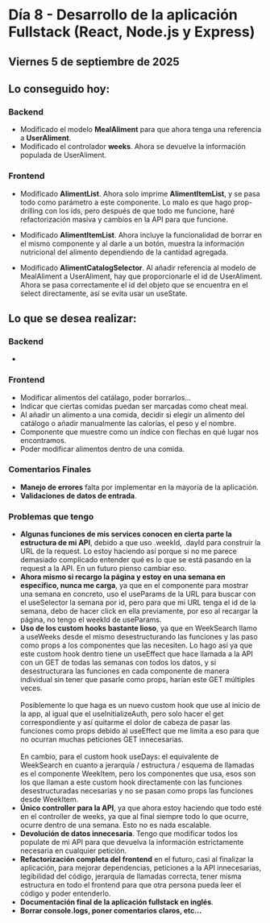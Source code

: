 # Día 8 - Desarrollo de la aplicación Fullstack (React, Node.js y Express)

## Viernes 5 de septiembre de 2025

## Lo conseguido hoy:

### Backend

- Modificado el modelo **MealAliment** para que ahora tenga una referencia a **UserAliment**.
- Modificado el controlador **weeks**. Ahora se devuelve la información populada de UserAliment.

### Frontend

- Modificado **AlimentList**. Ahora solo imprime **AlimentItemList**, y se pasa todo como parámetro a este componente. Lo malo es que hago prop-drilling con los ids, pero después de que todo me funcione, haré refactorización masiva y cambios en la API para que funcione.

- Modificado **AlimentItemList**. Ahora incluye la funcionalidad de borrar en el mismo componente y al darle a un botón, muestra la información nutricional del alimento dependiendo de la cantidad agregada.

- Modificado **AlimentCatalogSelector**. Al añadir referencia al modelo de MealAliment a UserAliment, hay que proporcionarle el id de UserAliment. Ahora se pasa correctamente el id del objeto que se encuentra en el select directamente, así se evita usar un useState.

## Lo que se desea realizar:

### Backend

-

### Frontend

- Modificar alimentos del catálago, poder borrarlos...
- Indicar que ciertas comidas puedan ser marcadas como cheat meal.
- Al añadir un alimento a una comida, decidir si elegir un alimento del catálogo o añadir manualmente las calorías, el peso y el nombre.
- Componente que muestre como un índice con flechas en qué lugar nos encontramos.
- Poder modificar alimentos dentro de una comida.

### Comentarios Finales

- **Manejo de errores** falta por implementar en la mayoría de la aplicación.
- **Validaciones de datos de entrada**.

### Problemas que tengo

- **Algunas funciones de mis services conocen en cierta parte la estructura de mi API**, debido a que uso .weekId, .dayId para construir la URL de la request. Lo estoy haciendo así porque si no me parece demasiado complicado entender qué es lo que se está pasando en la request a la API. En un futuro pienso cambiar eso.
- **Ahora mismo si recargo la página y estoy en una semana en específico, nunca me carga**, ya que en el componente para mostrar una semana en concreto, uso el useParams de la URL para buscar con el useSelector la semana por id, pero para que mi URL tenga el id de la semana, debo de hacer click en ella previamente, por eso al recargar la página, no tengo el weekId de useParams.
- **Uso de los custom hooks bastante lioso**, ya que en WeekSearch llamo a useWeeks desde el mismo desestructurando las funciones y las paso como props a los componentes que las necesiten. Lo hago así ya que este custom hook dentro tiene un useEffect que hace llamada a la API con un GET de todas las semanas con todos los datos, y si desestructurara las funciones en cada componente de manera individual sin tener que pasarle como props, harían este GET múltiples veces.<br><br>Posiblemente lo que haga es un nuevo custom hook que use al inicio de la app, al igual que el useInitializeAuth, pero solo hacer el get correspondiente y así quitarme el dolor de cabeza de pasar las funciones como props debido al useEffect que me limita a eso para que no ocurran muchas peticiones GET innecesarias.<br><br>En cambio, para el custom hook useDays: el equivalente de WeekSearch en cuanto a jerarquía / estructura / esquema de llamadas es el componente WeekItem, pero los componentes que usa, esos son los que llaman a este custom hook directamente con las funciones desestructuradas necesarias y no se pasan como props las funciones desde WeekItem.
- **Único controller para la API**, ya que ahora estoy haciendo que todo esté en el controller de weeks, ya que al final siempre todo lo que ocurre, ocurre dentro de una semana. Esto no es nada escalable.
- **Devolución de datos innecesaria**. Tengo que modificar todos los populate de mi API para que devuelva la información estrictamente necesaria en cualquier petición.
- **Refactorización completa del frontend** en el futuro, casi al finalizar la aplicación, para mejorar dependencias, peticiones a la API innecesarias, legibilidad del código, jerarquía de llamadas correcta, tener misma estructura en todo el frontend para que otra persona pueda leer el código y poder entenderlo.
- **Documentación final de la aplicación fullstack en inglés**.
- **Borrar console.logs, poner comentarios claros, etc...**
